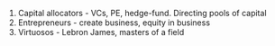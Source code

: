 1. Capital allocators - VCs, PE, hedge-fund. Directing pools of capital
2. Entrepreneurs - create business, equity in business
3. Virtuosos - Lebron James, masters of a field